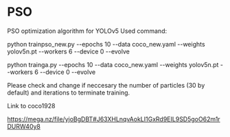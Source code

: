 # PSO
PSO optimization algorithm for YOLOv5
Used command:


python trainpso_new.py  --epochs 10 --data coco_new.yaml --weights yolov5n.pt --workers 6 --device 0 --evolve


python trainga.py  --epochs 10 --data coco_new.yaml --weights yolov5n.pt --workers 6 --device 0 --evolve

Please check and change if neccesary the number of particles (30 by default) and iterations to terminate training.

Link to coco1928

https://mega.nz/file/yjoBgDBT#J63XHLnqvAokLI1GxRd9EIL9SD5goO62m1rDURW40y8
